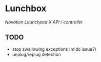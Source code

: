 # Lunchbox
*Novation Launchpad X API / controller*

## TODO
- stop swallowing exceptions (mido issue?)
- unplug/replug detection